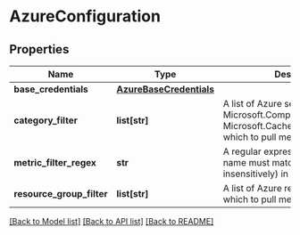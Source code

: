 # AzureConfiguration

## Properties
Name | Type | Description | Notes
------------ | ------------- | ------------- | -------------
**base_credentials** | [**AzureBaseCredentials**](AzureBaseCredentials.md) |  | [optional] 
**category_filter** | **list[str]** | A list of Azure services (such as Microsoft.Compute/virtualMachines, Microsoft.Cache/redis etc) from which to pull metrics. | [optional] 
**metric_filter_regex** | **str** | A regular expression that a metric name must match (case-insensitively) in order to be ingested | [optional] 
**resource_group_filter** | **list[str]** | A list of Azure resource groups from which to pull metrics. | [optional] 

[[Back to Model list]](../README.md#documentation-for-models) [[Back to API list]](../README.md#documentation-for-api-endpoints) [[Back to README]](../README.md)


